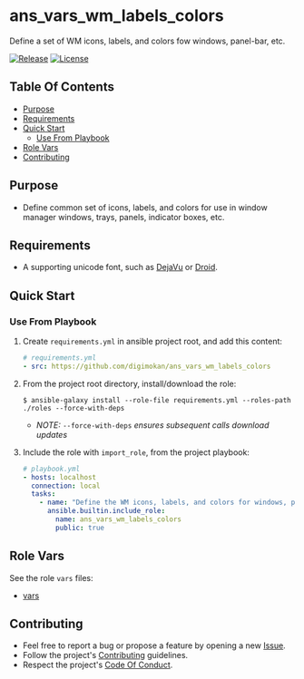 # ans_vars_wm_labels_colors

Define a set of WM icons, labels, and colors fow windows, panel-bar, etc.

[![Release](https://img.shields.io/github/release/digimokan/ans_vars_wm_labels_colors.svg?label=release)](https://github.com/digimokan/ans_vars_wm_labels_colors/releases/latest "Latest Release Notes")
[![License](https://img.shields.io/badge/license-MIT-blue.svg?label=license)](LICENSE.md "Project License")

## Table Of Contents

* [Purpose](#purpose)
* [Requirements](#requirements)
* [Quick Start](#quick-start)
    * [Use From Playbook](#use-from-playbook)
* [Role Vars](#role-vars)
* [Contributing](#contributing)

## Purpose

* Define common set of icons, labels, and colors for use in window manager
  windows, trays, panels, indicator boxes, etc.

## Requirements

* A supporting unicode font, such as [DejaVu](https://dejavu-fonts.github.io/)
  or [Droid](https://en.wikipedia.org/wiki/Droid_(typeface)).

## Quick Start

### Use From Playbook

1. Create `requirements.yml` in ansible project root, and add this content:

   ```yaml
   # requirements.yml
   - src: https://github.com/digimokan/ans_vars_wm_labels_colors
   ```

2. From the project root directory, install/download the role:

   ```shell
   $ ansible-galaxy install --role-file requirements.yml --roles-path ./roles --force-with-deps
   ```

   * _NOTE:_ `--force-with-deps` _ensures subsequent calls download updates_

3. Include the role with `import_role`, from the project playbook:

   ```yaml
   # playbook.yml
   - hosts: localhost
     connection: local
     tasks:
       - name: "Define the WM icons, labels, and colors for windows, panel-bar, etc"
         ansible.builtin.include_role:
           name: ans_vars_wm_labels_colors
           public: true
   ```

## Role Vars

See the role `vars` files:

  * [vars](../vars/main/)

## Contributing

* Feel free to report a bug or propose a feature by opening a new
  [Issue](https://github.com/digimokan/ans_vars_wm_labels_colors/issues).
* Follow the project's [Contributing](CONTRIBUTING.md) guidelines.
* Respect the project's [Code Of Conduct](CODE_OF_CONDUCT.md).

